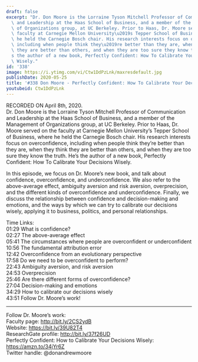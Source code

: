 ```yaml
---
draft: false
excerpt: "Dr. Don Moore is the Lorraine Tyson Mitchell Professor of Communication\
  \ and Leadership at the Haas School of Business, and a member of the Management\
  \ of Organizations group, at UC Berkeley. Prior to Haas, Dr. Moore served on the\
  \ faculty at Carnegie Mellon University\u2019s Tepper School of Business, where\
  \ he held the Carnegie Bosch chair. His research interests focus on overconfidence,\
  \ including when people think they\u2019re better than they are, when they think\
  \ they are better than others, and when they are too sure they know the truth. He\u2019\
  s the author of a new book, Perfectly Confident: How To Calibrate Your Decisions\
  \ Wisely."
id: '338'
image: https://i.ytimg.com/vi/Ctw1DdPzLnk/maxresdefault.jpg
publishDate: 2020-05-25
title: '#338 Don Moore - Perfectly Confident: How To Calibrate Your Decisions Wisely'
youtubeid: Ctw1DdPzLnk
---
```

<div class="timelinks">

RECORDED ON April 8th, 2020.  
Dr. Don Moore is the Lorraine Tyson Mitchell Professor of Communication and Leadership at the Haas School of Business, and a member of the Management of Organizations group, at UC Berkeley. Prior to Haas, Dr. Moore served on the faculty at Carnegie Mellon University’s Tepper School of Business, where he held the Carnegie Bosch chair. His research interests focus on overconfidence, including when people think they’re better than they are, when they think they are better than others, and when they are too sure they know the truth. He’s the author of a new book, Perfectly Confident: How To Calibrate Your Decisions Wisely.

In this episode, we focus on Dr. Moore’s new book, and talk about confidence, overconfidence, and underconfidence. We also refer to the above-average effect, ambiguity aversion and risk aversion, overprecision, and the different kinds of overconfidence and underconfidence. Finally, we discuss the relationship between confidence and decision-making and emotions, and the ways by which we can try to calibrate our decisions wisely, applying it to business, politics, and personal relationships. 

Time Links:  
<time>01:29</time> What is confidence?  
<time>02:27</time> The above-average effect  
<time>05:41</time> The circumstances where people are overconfident or underconfident  
<time>10:56</time> The fundamental attribution error  
<time>12:42</time> Overconfidence from an evolutionary perspective  
<time>17:58</time> Do we need to be overconfident to perform?  
<time>22:43</time> Ambiguity aversion, and risk aversion  
<time>24:53</time> Overprecision  
<time>25:46</time> Are there different forms of overconfidence?  
<time>27:04</time> Decision-making and emotions  
<time>34:29</time> How to calibrate our decisions wisely  
<time>43:51</time> Follow Dr. Moore’s work!

---

Follow Dr. Moore’s work:  
Faculty page: http://bit.ly/2CS2ydB  
Website: https://bit.ly/39U82T4  
ResearchGate profile: http://bit.ly/37f26UD  
Perfectly Confident: How to Calibrate Your Decisions Wisely: https://amzn.to/34jYr6Z  
Twitter handle: @donandrewmoore
</div>

